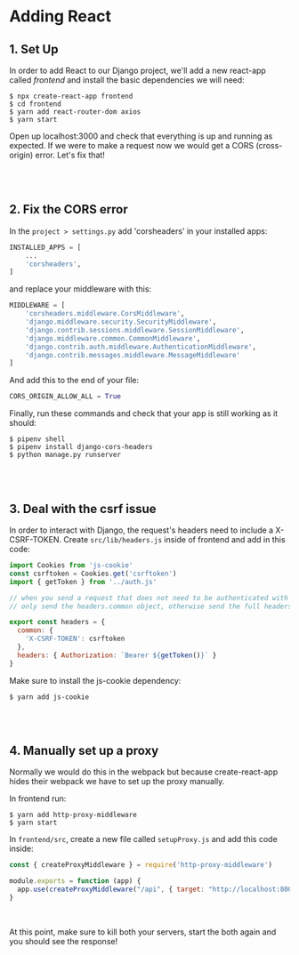 # Adding React

## 1. Set Up
In order to add React to our Django project, we'll add a new react-app called _frontend_ and install the basic dependencies we will need:

```
$ npx create-react-app frontend
$ cd frontend
$ yarn add react-router-dom axios
$ yarn start
```

Open up localhost:3000 and check that everything is up and running as expected. If we were to make a request now we would get a CORS (cross-origin) error. Let's fix that!

<br />
<br />

## 2. Fix the CORS error 

In the ```project > settings.py``` add 'corsheaders' in your installed apps:

```python
INSTALLED_APPS = [
    ...
    'corsheaders',
]
```

and replace your middleware with this:

```python
MIDDLEWARE = [
    'corsheaders.middleware.CorsMiddleware',
    'django.middleware.security.SecurityMiddleware',
    'django.contrib.sessions.middleware.SessionMiddleware',
    'django.middleware.common.CommonMiddleware',
    'django.contrib.auth.middleware.AuthenticationMiddleware',
    'django.contrib.messages.middleware.MessageMiddleware'
]
```

And add this to the end of your file:

```python
CORS_ORIGIN_ALLOW_ALL = True
```

Finally, run these commands and check that your app is still working as it should:

```
$ pipenv shell
$ pipenv install django-cors-headers
$ python manage.py runserver
```

<br />
<br />

## 3. Deal with the csrf issue

In order to interact with Django, the request's headers need to include a X-CSRF-TOKEN. Create ```src/lib/headers.js``` inside of frontend and add in this code:

```javascript
import Cookies from 'js-cookie'
const csrftoken = Cookies.get('csrftoken')
import { getToken } from '../auth.js'

// when you send a request that does not need to be authenticated with the jwt token, 
// only send the headers.common object, otherwise send the full headers object 

export const headers = {
  common: {
    'X-CSRF-TOKEN': csrftoken
  },
  headers: { Authorization: `Bearer ${getToken()}` }
}
```

Make sure to install the js-cookie dependency: 

```
$ yarn add js-cookie
```

<br />
<br />


## 4. Manually set up a proxy 

Normally we would do this in the webpack but because create-react-app hides their webpack we have to set up the proxy manually. 

In frontend run:

```
$ yarn add http-proxy-middleware
$ yarn start
```

In ```frontend/src```, create a new file called ```setupProxy.js``` and add this code inside:

```javascript
const { createProxyMiddleware } = require('http-proxy-middleware')

module.exports = function (app) {
  app.use(createProxyMiddleware("/api", { target: "http://localhost:8000" }))
}
```

<br />

At this point, make sure to kill both your servers, start the both again and you should see the response! 



